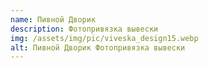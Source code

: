 ```yaml
---
name: Пивной Дворик
description: Фотопривязка вывески
img: /assets/img/pic/viveska_design15.webp
alt: Пивной Дворик Фотопривязка вывески
---
```


